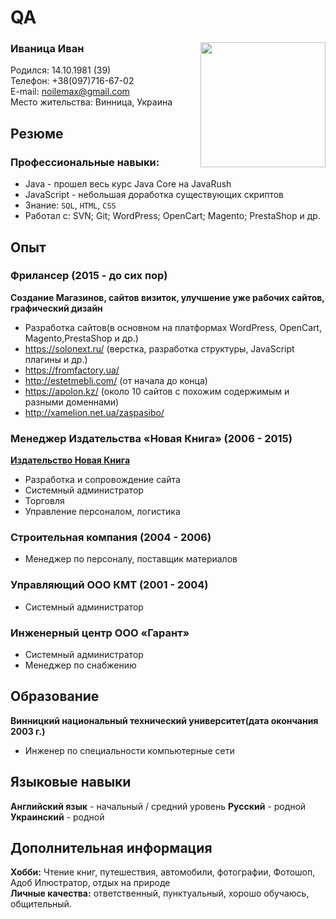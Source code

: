 # QA
### Иваница Иван <Image src="avatar.png" align="right" width="200" height="200">
Родился: 14.10.1981 (39)  
Телефон: +38(097)716-67-02  
E-mail: noilemax@gmail.com  
Место жительства: Винница, Украина  

## Резюме
### Профессиональные навыки:
* Java - прошел весь курс Java Core на JavaRush
* JavaScript - небольшая доработка существующих скриптов
* Знание: `SQL`, `HTML`, `CSS`
* Работал с: SVN; Git; WordPress; OpenCart; Magento; PrestaShop и др.

## Опыт
### Фрилансер  (2015 - до сих пор)  
 **Создание Магазинов, сайтов визиток, улучшение уже рабочих сайтов, графический дизайн**

  * Разработка сайтов(в основном на платформах WordPress, OpenCart, Magento,PrestaShop и др.)  
  * https://solonext.ru/  (верстка, разработка структуры, JavaScript плагины и др.)   
  * https://fromfactory.ua/   
  * http://estetmebli.com/  (от начала до конца)   
  * https://apolon.kz/ (около 10 сайтов с похожим содержимым и разными доменнами)    
  * http://xamelion.net.ua/zaspasibo/  

 
### Менеджер Издательства «Новая Книга» (2006 - 2015)  
[**Издательство Новая Книга**](https://nk.in.ua/)

  * Разработка и сопровождение сайта
  * Системный администратор
  * Торговля
  * Управление персоналом, логистика

### Строительная компания (2004 - 2006)
  * Менеджер по персоналу, поставщик материалов
  
### Управляющий ООО КМТ (2001 - 2004)
  * Системный администратор
  
### Инженерный центр ООО «Гарант»
 
  * Системный администратор  
  * Менеджер по снабжению  
  
## Образование
**Винницкий национальный технический университет(дата окончания 2003 г.)**

* Инженер по специальности компьютерные сети

## Языковые навыки
**Английский язык** - начальный / средний уровень
**Русский** - родной
**Украинский** - родной

## Дополнительная информация
**Хобби:** Чтение книг, путешествия, автомобили, фотографии, Фотошоп, Адоб Илюстратор, отдых на природе  
**Личные качества:** ответственный,  пунктуальный, хорошо обучаюсь, общительный. 
